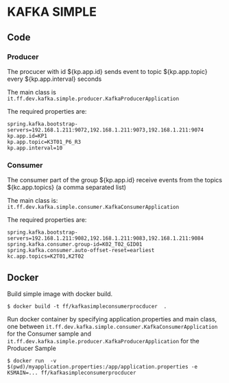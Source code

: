 # KAFKA SIMPLE

## Code

### Producer
The procucer with id ${kp.app.id} sends event to topic ${kp.app.topic} every ${kp.app.interval} seconds

The main class is `it.ff.dev.kafka.simple.producer.KafkaProducerApplication` 

The required properties are:

``` 
spring.kafka.bootstrap-servers=192.168.1.211:9072,192.168.1.211:9073,192.168.1.211:9074
kp.app.id=KP1
kp.app.topic=K3T01_P6_R3
kp.app.interval=10
```

### Consumer

The consumer part of the group ${kp.app.id} receive events from the topics ${kc.app.topics} (a comma separated list)

The main class is: `it.ff.dev.kafka.simple.consumer.KafkaConsumerApplication` 

The required properties are:

```
spring.kafka.bootstrap-servers=192.168.1.211:9082,192.168.1.211:9083,192.168.1.211:9084
spring.kafka.consumer.group-id=K02_T02_GID01
spring.kafka.consumer.auto-offset-reset=earliest
kc.app.topics=K2T01,K2T02
```


## Docker

Build simple image with docker build. 

```
$ docker build -t ff/kafkasimpleconsumerprocducer  .
```

Run docker container by specifying application.properties and main class, one between `it.ff.dev.kafka.simple.consumer.KafkaConsumerApplication` for the Consumer sample and `it.ff.dev.kafka.simple.producer.KafkaProducerApplication` for the Producer Sample

```
$ docker run  -v $(pwd)/myapplication.properties:/app/application.properties -e KSMAIN=... ff/kafkasimpleconsumerprocducer
```
